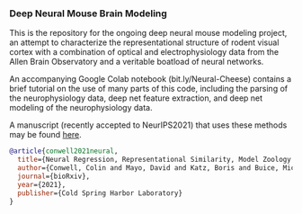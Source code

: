 ### Deep Neural Mouse Brain Modeling

This is the repository for the ongoing deep neural mouse modeling project, an attempt to characterize the representational structure of rodent visual cortex with a combination of optical and electrophysiology data from the Allen Brain Observatory and a veritable boatload of neural networks. 

An accompanying Google Colab notebook (bit.ly/Neural-Cheese) contains a brief tutorial on the use of many parts of this code, including the parsing of the neurophysiology data, deep net feature extraction, and deep net modeling of the neurophysiology data.

A manuscript (recently accepted to NeurIPS2021) that uses these methods may be found [here](https://www.biorxiv.org/content/biorxiv/early/2021/06/18/2021.06.18.448431.full.pdf).

```bibtex
@article{conwell2021neural,
  title={Neural Regression, Representational Similarity, Model Zoology \& Neural Taskonomy at Scale in Rodent Visual Cortex},
  author={Conwell, Colin and Mayo, David and Katz, Boris and Buice, Michael A and Alvarez, George A and Barbu, Andrei},
  journal={bioRxiv},
  year={2021},
  publisher={Cold Spring Harbor Laboratory}
}
```
